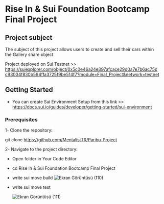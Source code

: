 # Rise In & Sui Foundation Bootcamp Final Project 

## Project subject
The subject of this project allows users to create and sell their cars within the Gallery share object

Project deployed on Sui Testnet >> https://suiexplorer.com/object/0x5c0e46a24e397afcace29d0a7e7b6ac75dc93034f830b594ffa3725f9be514f7?module=Final_Project&network=testnet 

## Getting Started 
- You can create Sui Environment Setup from this link >>  https://docs.sui.io/guides/developer/getting-started/sui-environment

### Prerequisites

1- Clone the repository:

git clone https://github.com/MentalistTR/Paribu-Project

2- Navigate to the project directory: 
- Open folder in Your Code Editor
- cd Rise In & Sui Foundation Bootcamp Final Project
- write sui move build
  ![Ekran Görüntüsü (110)](https://github.com/MentalistTR/Projects/assets/100069341/3afe51a5-8399-40fa-871a-74f9d23868f1)

- write sui move test

  ![Ekran Görüntüsü (111)](https://github.com/MentalistTR/Projects/assets/100069341/2e019a2d-cb58-4b7e-80b8-b9a56a776c13)

